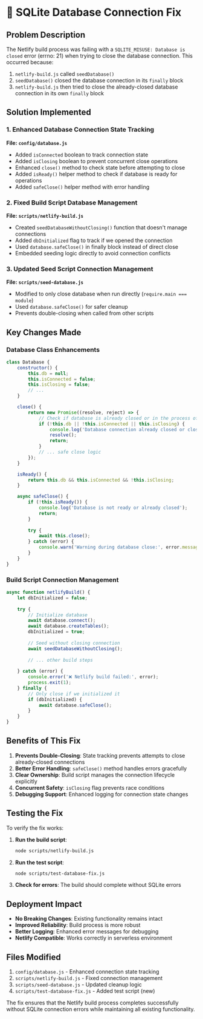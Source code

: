 # 🔧 SQLite Database Connection Fix

## Problem Description
The Netlify build process was failing with a `SQLITE_MISUSE: Database is closed` error (errno: 21) when trying to close the database connection. This occurred because:

1. `netlify-build.js` called `seedDatabase()` 
2. `seedDatabase()` closed the database connection in its `finally` block
3. `netlify-build.js` then tried to close the already-closed database connection in its own `finally` block

## Solution Implemented

### 1. Enhanced Database Connection State Tracking

**File: `config/database.js`**
- Added `isConnected` boolean to track connection state
- Added `isClosing` boolean to prevent concurrent close operations
- Enhanced `close()` method to check state before attempting to close
- Added `isReady()` helper method to check if database is ready for operations
- Added `safeClose()` helper method with error handling

### 2. Fixed Build Script Database Management

**File: `scripts/netlify-build.js`**
- Created `seedDatabaseWithoutClosing()` function that doesn't manage connections
- Added `dbInitialized` flag to track if we opened the connection
- Used `database.safeClose()` in finally block instead of direct close
- Embedded seeding logic directly to avoid connection conflicts

### 3. Updated Seed Script Connection Management

**File: `scripts/seed-database.js`**
- Modified to only close database when run directly (`require.main === module`)
- Used `database.safeClose()` for safer cleanup
- Prevents double-closing when called from other scripts

## Key Changes Made

### Database Class Enhancements
```javascript
class Database {
    constructor() {
        this.db = null;
        this.isConnected = false;
        this.isClosing = false;
        // ...
    }

    close() {
        return new Promise((resolve, reject) => {
            // Check if database is already closed or in the process of closing
            if (!this.db || !this.isConnected || this.isClosing) {
                console.log('Database connection already closed or closing');
                resolve();
                return;
            }
            // ... safe close logic
        });
    }

    isReady() {
        return this.db && this.isConnected && !this.isClosing;
    }

    async safeClose() {
        if (!this.isReady()) {
            console.log('Database is not ready or already closed');
            return;
        }
        
        try {
            await this.close();
        } catch (error) {
            console.warn('Warning during database close:', error.message);
        }
    }
}
```

### Build Script Connection Management
```javascript
async function netlifyBuild() {
    let dbInitialized = false;
    
    try {
        // Initialize database
        await database.connect();
        await database.createTables();
        dbInitialized = true;
        
        // Seed without closing connection
        await seedDatabaseWithoutClosing();
        
        // ... other build steps
        
    } catch (error) {
        console.error('❌ Netlify build failed:', error);
        process.exit(1);
    } finally {
        // Only close if we initialized it
        if (dbInitialized) {
            await database.safeClose();
        }
    }
}
```

## Benefits of This Fix

1. **Prevents Double-Closing**: State tracking prevents attempts to close already-closed connections
2. **Better Error Handling**: `safeClose()` method handles errors gracefully
3. **Clear Ownership**: Build script manages the connection lifecycle explicitly
4. **Concurrent Safety**: `isClosing` flag prevents race conditions
5. **Debugging Support**: Enhanced logging for connection state changes

## Testing the Fix

To verify the fix works:

1. **Run the build script**:
   ```bash
   node scripts/netlify-build.js
   ```

2. **Run the test script**:
   ```bash
   node scripts/test-database-fix.js
   ```

3. **Check for errors**: The build should complete without SQLite errors

## Deployment Impact

- **No Breaking Changes**: Existing functionality remains intact
- **Improved Reliability**: Build process is more robust
- **Better Logging**: Enhanced error messages for debugging
- **Netlify Compatible**: Works correctly in serverless environment

## Files Modified

1. `config/database.js` - Enhanced connection state tracking
2. `scripts/netlify-build.js` - Fixed connection management
3. `scripts/seed-database.js` - Updated cleanup logic
4. `scripts/test-database-fix.js` - Added test script (new)

The fix ensures that the Netlify build process completes successfully without SQLite connection errors while maintaining all existing functionality.
